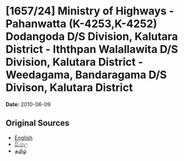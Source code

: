# [1657/24] Ministry of Highways - Pahanwatta (K-4253,K-4252) Dodangoda D/S Division, Kalutara District - Iththpan Walallawita D/S Division, Kalutara District - Weedagama, Bandaragama D/S Divison, Kalutara District

**Date:** 2010-06-09

## Original Sources

- [English](https://documents.gov.lk/view/extra-gazettes/2010/6/1657-24_E.pdf)
- [සිංහල](https://documents.gov.lk/view/extra-gazettes/2010/6/1657-24_S.pdf)
- [தமிழ்](https://documents.gov.lk/view/extra-gazettes/2010/6/1657-24_T.pdf)
